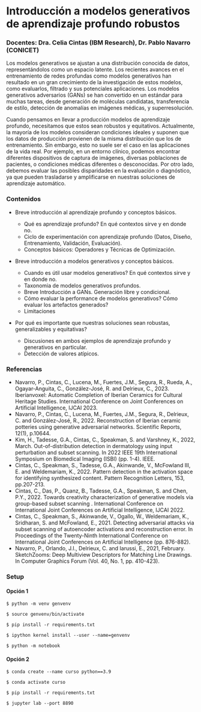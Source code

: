 # Introducción a modelos generativos de aprendizaje profundo robustos
### Docentes: Dra. Celia Cintas (IBM Research), Dr. Pablo Navarro (CONICET) 

Los modelos generativos se ajustan a una distribución conocida de datos, representándolos como un espacio latente. Los recientes avances en el entrenamiento de redes profundas como modelos generativos han resultado en un gran crecimiento de la investigación de estos modelos, como evaluarlos, filtrado y sus potenciales aplicaciones. Los modelos generativos adversarios (GANs) se han convertido en un estándar para muchas tareas, desde generación de moléculas candidatas, transferencia de estilo, detección de anomalías en imágenes médicas, y superresolución.

Cuando pensamos en llevar a producción modelos de aprendizaje profundo, necesitamos que estos sean robustos y equitativos. Actualmente, la mayoría de los modelos consideran condiciones ideales y suponen que los datos de producción provienen de la misma distribución que los de entrenamiento. Sin embargo, esto no suele ser el caso en las aplicaciones de la vida real. Por ejemplo, en un entorno clínico, podemos encontrar diferentes dispositivos de captura de imágenes, diversas poblaciones de pacientes, o condiciones médicas diferentes o desconocidas. Por otro lado, debemos evaluar las posibles disparidades en la evaluación o diagnóstico, ya que pueden trasladarse y amplificarse en nuestras soluciones de aprendizaje automático. 

### Contenidos

- Breve introducción al aprendizaje profundo y conceptos básicos.
  - Qué es aprendizaje profundo? En qué contextos sirve y en donde no.
  - Ciclo de experimentación con aprendizaje profundo (Datos, Diseño, Entrenamiento, Validación, Evaluación).
  - Conceptos básicos: Operadores y Técnicas de Optimización.

- Breve introducción a modelos generativos y conceptos básicos.
  - Cuando es útil usar modelos generativos?   En qué contextos sirve y en donde no.
  - Taxonomia de modelos generativos profundos.
  - Breve Introducción a GANs. Generación libre y condicional.
  - Cómo evaluar la performance de modelos generativos? Cómo evaluar los artefactos generados?
  - Limitaciones 

- Por qué es importante que nuestras soluciones sean robustas, generalizables y equitativas?
  - Discusiones en ambos ejemplos de aprendizaje profundo y generativos en particular.
  - Detección de valores atípicos.



### Referencias

- Navarro, P., Cintas, C., Lucena, M., Fuertes, J.M., Segura, R., Rueda, A., Ogayar-Anguita, C., González-José, R. and Delrieux, C., 2023. Iberianvoxel: Automatic Completion of Iberian Ceramics for Cultural Heritage Studies. International Conference on Joint Conferences on Artificial Intelligence, IJCAI 2023.
- Navarro, P., Cintas, C., Lucena, M., Fuertes, J.M., Segura, R., Delrieux, C. and González-José, R., 2022. Reconstruction of Iberian ceramic potteries using generative adversarial networks. Scientific Reports, 12(1), p.10644.
- Kim, H., Tadesse, G.A., Cintas, C., Speakman, S. and Varshney, K., 2022, March. Out-of-distribution detection in dermatology using input perturbation and subset scanning. In 2022 IEEE 19th International Symposium on Biomedical Imaging (ISBI) (pp. 1-4). IEEE.
- Cintas, C., Speakman, S., Tadesse, G.A., Akinwande, V., McFowland III, E. and Weldemariam, K., 2022. Pattern detection in the activation space for identifying synthesized content. Pattern Recognition Letters, 153, pp.207-213.
- Cintas, C., Das, P., Quanz, B., Tadesse, G.A., Speakman, S. and Chen, P.Y., 2022. Towards creativity characterization of generative models via group-based subset scanning . International Conference on International Joint Conferences on Artificial Intelligence, IJCAI 2022.
- Cintas, C., Speakman, S., Akinwande, V., Ogallo, W., Weldemariam, K., Sridharan, S. and McFowland, E., 2021. Detecting adversarial attacks via subset scanning of autoencoder activations and reconstruction error. In Proceedings of the Twenty-Ninth International Conference on International Joint Conferences on Artificial Intelligence (pp. 876-882).
- Navarro, P., Orlando, J.I., Delrieux, C. and Iarussi, E., 2021, February. SketchZooms: Deep Multiview Descriptors for Matching Line Drawings. In Computer Graphics Forum (Vol. 40, No. 1, pp. 410-423).


### Setup

#### Opción 1

`$ python -m venv genvenv`

`$ source genvenv/bin/activate`

`$ pip install -r requirements.txt`

`$ ipython kernel install --user --name=genvenv`

`$ python -m notebook`

#### Opción 2

`$ conda create --name curso python==3.9`

`$ conda activate curso`

`$ pip install -r requirements.txt`

`$ jupyter lab --port 8890`



